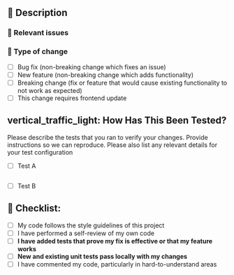 ## :memo: Description

<!-- Please include a summary of the change and which issue is fixed. Please also include relevant motivation and context. List any dependencies that are required for this change. -->

### :dart: Relevant issues

<!-- Please add relevant opened issues -->

### :gem: Type of change

<!-- Please delete options that are not relevant. -->

- [ ] Bug fix (non-breaking change which fixes an issue)
- [ ] New feature (non-breaking change which adds functionality)
- [ ] Breaking change (fix or feature that would cause existing functionality to not work as expected)
- [ ] This change requires frontend update

## vertical_traffic_light: How Has This Been Tested?

Please describe the tests that you ran to verify your changes. Provide instructions so we can reproduce. Please also list any relevant details for your test configuration

- [ ] Test A
```graphql

```
- [ ] Test B

## :checkered_flag: Checklist:

- [ ] My code follows the style guidelines of this project
- [ ] I have performed a self-review of my own code
- [ ] **I have added tests that prove my fix is effective or that my feature works**
- [ ] **New and existing unit tests pass locally with my changes**
- [ ] I have commented my code, particularly in hard-to-understand areas

